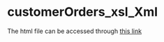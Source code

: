 # customerOrders_xsl_Xml

The html file can be accessed through [this link](https://dataviz-class-1-dt.s3.us-east-2.amazonaws.com/customerOrders.html) 
